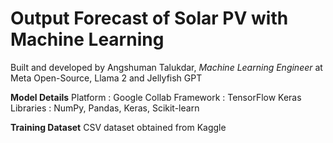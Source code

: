 # **Output Forecast of Solar PV with Machine Learning**

Built and developed by Angshuman Talukdar, *Machine Learning Engineer* at Meta Open-Source, Llama 2 and Jellyfish GPT

**Model Details**
Platform : Google Collab
Framework : TensorFlow Keras
Libraries : NumPy, Pandas, Keras, Scikit-learn

**Training Dataset**
CSV dataset obtained from Kaggle
